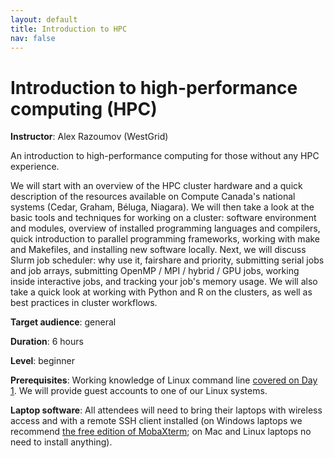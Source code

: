 ```yaml
---
layout: default
title: Introduction to HPC
nav: false
---
```


# Introduction to high-performance computing (HPC)

**Instructor**: Alex Razoumov (WestGrid)

An introduction to high-performance computing for those without any HPC experience.

We will start with an overview of the HPC cluster hardware and a quick description of the resources
available on Compute Canada's national systems (Cedar, Graham, Béluga, Niagara). We will then take a look
at the basic tools and techniques for working on a cluster: software environment and modules, overview of
installed programming languages and compilers, quick introduction to parallel programming frameworks,
working with make and Makefiles, and installing new software locally. Next, we will discuss Slurm job
scheduler: why use it, fairshare and priority, submitting serial jobs and job arrays, submitting OpenMP /
MPI / hybrid / GPU jobs, working inside interactive jobs, and tracking your job's memory usage. We will
also take a quick look at working with Python and R on the clusters, as well as best practices in cluster
workflows.

**Target audience**: general

**Duration**: 6 hours

**Level**: beginner

**Prerequisites**: Working knowledge of Linux command line [covered on Day 1](bash). We will provide
guest accounts to one of our Linux systems.

**Laptop software**: All attendees will need to bring their laptops with wireless access and with a
remote SSH client installed (on Windows laptops we recommend <a
href="https://mobaxterm.mobatek.net/download.html" target="_blank">the free edition of MobaXterm</a>; on
Mac and Linux laptops no need to install anything).
